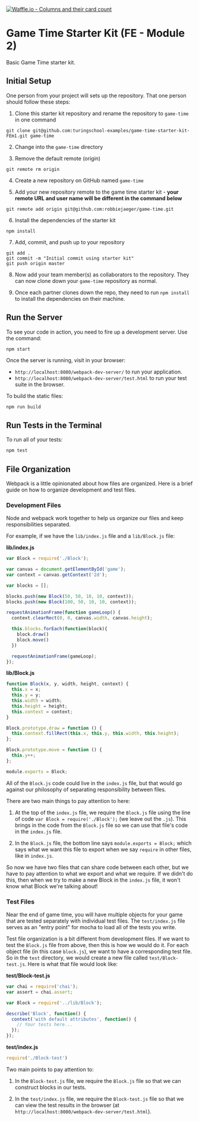 [![Waffle.io - Columns and their card count](https://badge.waffle.io/j25bender/tron.png?columns=all)](https://waffle.io/j25bender/tron?utm_source=badge)
# Game Time Starter Kit (FE - Module 2)

Basic Game Time starter kit.

## Initial Setup

One person from your project will sets up the repository. That one person should follow these steps:

1. Clone this starter kit repository and rename the repository to `game-time` in one command

  ```shell
  git clone git@github.com:turingschool-examples/game-time-starter-kit-FEm1.git game-time
  ```

2. Change into the `game-time` directory

3. Remove the default remote (origin)

  ```shell
  git remote rm origin
  ```

4. Create a new repository on GitHub named `game-time`

5. Add your new repository remote to the game time starter kit - **your remote URL and user name will be different in the command below**

  ```shell
  git remote add origin git@github.com:robbiejaeger/game-time.git
  ```

6. Install the dependencies of the starter kit

  ```shell
  npm install
  ```

7. Add, commit, and push up to your repository

  ```shell
  git add .
  git commit -m "Initial commit using starter kit"
  git push origin master
  ```

8. Now add your team member(s) as collaborators to the repository. They can now clone down your `game-time` repository as normal.

9. Once each partner clones down the repo, they need to run `npm install` to install the dependencies on their machine.

## Run the Server

To see your code in action, you need to fire up a development server. Use the command:

```shell
npm start
```

Once the server is running, visit in your browser:

* `http://localhost:8080/webpack-dev-server/` to run your application.
* `http://localhost:8080/webpack-dev-server/test.html` to run your test suite in the browser.

To build the static files:

```js
npm run build
```

## Run Tests in the Terminal

To run all of your tests:

```js
npm test
```

## File Organization

Webpack is a little opinionated about how files are organized. Here is a brief guide on how to organize development and test files.

### Development Files

Node and webpack work together to help us organize our files and keep responsibilities separated.

For example, if we have the `lib/index.js` file and a `lib/Block.js` file:

**lib/index.js**

```javascript
var Block = require('./Block');

var canvas = document.getElementById('game');
var context = canvas.getContext('2d');

var blocks = [];

blocks.push(new Block(50, 50, 10, 10, context));
blocks.push(new Block(100, 50, 10, 10, context));

requestAnimationFrame(function gameLoop() {
  context.clearRect(0, 0, canvas.width, canvas.height);

  this.blocks.forEach(function(block){
    block.draw()
    block.move()
  })

  requestAnimationFrame(gameLoop);
});
```

**lib/Block.js**

```javascript
function Block(x, y, width, height, context) {
  this.x = x;
  this.y = y;
  this.width = width;
  this.height = height;
  this.context = context;
}

Block.prototype.draw = function () {
  this.context.fillRect(this.x, this.y, this.width, this.height);
};

Block.prototype.move = function () {
  this.y++;
};

module.exports = Block;
```

All of the `Block.js` code could live in the `index.js` file, but that would go against our philosophy of separating responsibility between files.

There are two main things to pay attention to here:

1. At the top of the `index.js` file, we require the `Block.js` file using the line of code `var Block = require('./Block');` (we leave out the `.js`). This brings in the code from the `Block.js` file so we can use that file's code in the `index.js` file.

2. In the `Block.js` file, the bottom line says `module.exports = Block;` which says what we want this file to export when we say `require` in other files, like in `index.js`.

So now we have two files that can share code between each other, but we have to pay attention to what we export and what we require. If we didn't do this, then when we try to make a new Block in the `index.js` file, it won't know what Block we're talking about!

### Test Files

Near the end of game time, you will have multiple objects for your game that are tested separately with individual test files. The `test/index.js` file serves as an "entry point" for mocha to load all of the tests you write.

Test file organization is a bit different from development files. If we want to test the `Block.js` file from above, then this is how we would do it. For each object file (in this case `block.js`), we want to have a corresponding test file. So in the `test` directory, we would create a new file called `test/Block-test.js`. Here is what that file would look like:

**test/Block-test.js**

```javascript
var chai = require('chai');
var assert = chai.assert;

var Block = require('../lib/Block');

describe('Block', function() {
  context('with default attributes', function() {
    // Your tests here...  
  });  
});
```

**test/index.js**

```javascript
require('./Block-test')
```

Two main points to pay attention to:

1. In the `Block-test.js` file, we require the `Block.js` file so that we can construct blocks in our tests.

2. In the `test/index.js` file, we require the `Block-test.js` file so that we can view the test results in the browser (at `http://localhost:8080/webpack-dev-server/test.html`).
